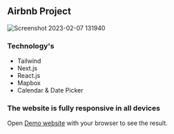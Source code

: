 ## Airbnb Project

![Screenshot 2023-02-07 131940](https://user-images.githubusercontent.com/93243926/217218385-daac39de-5625-45de-9980-ef942b73e1f0.png)

### Technology's 
- Tailwind 
- Next.js
- React.js
- Mapbox
- Calendar & Date Picker

### The website is fully responsive in all devices 

Open [Demo website](https://airbnb-project-alpha.vercel.app/) with your browser to see the result.


